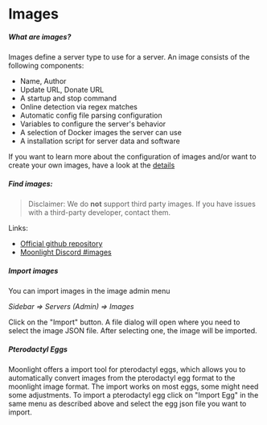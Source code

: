# Images

##### What are images?

Images define a server type to use for a server. An image consists of the following components:

- Name, Author
- Update URL, Donate URL
- A startup and stop command
- Online detection via regex matches
- Automatic config file parsing configuration
- Variables to configure the server's behavior
- A selection of Docker images the server can use
- A installation script for server data and software

If you want to learn more about the configuration of images and/or want to create your own images, have a look at the [details](Configuration-Details.md)

##### Find images:

> Disclaimer: We do **not** support third party images. If you have issues with a third-party developer, contact them.

Links:
- [Official github repository](https://github.com/Moonlight-Panel/Images)
- [Moonlight Discord #images](https://discord.gg/TJaspT7A8p)

##### Import images

You can import images in the image admin menu

_Sidebar => Servers (Admin) => Images_

Click on the "Import" button. A file dialog will open where you need to select the image JSON file. After selecting one, the image will be imported.

##### Pterodactyl Eggs

Moonlight offers a import tool for pterodactyl eggs, which allows you to automatically convert images from the pterodactyl egg format to the moonlight image format. The import works on most eggs, some might need some adjustments. To import a pterodactyl egg click on "Import Egg" in the same menu as described above and select the egg json file you want to import.